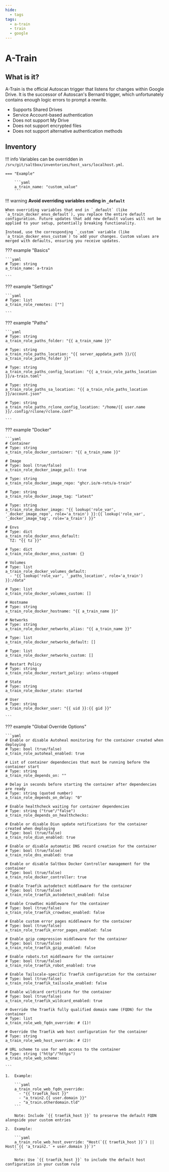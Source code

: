 ```yaml
---
hide:
  - tags
tags:
  - a-train
  - train
  - google
---
```


# A-Train

## What is it?

A-Train is the official Autoscan trigger that listens for changes within Google Drive. It is the successor of Autoscan's Bernard trigger, which unfortunately contains enough logic errors to prompt a rewrite.

- Supports Shared Drives
- Service Account-based authentication
- Does not support My Drive
- Does not support encrypted files
- Does not support alternative authentication methods

## Inventory
<!-- BEGIN SALTBOX MANAGED VARIABLES SECTION -->
<!-- This section is managed by saltbox/test.py - DO NOT EDIT MANUALLY -->
!!! info
    Variables can be overridden in `/srv/git/saltbox/inventories/host_vars/localhost.yml`.


    === "Example"

        ```yaml
        a_train_name: "custom_value"
        ```

!!! warning
    **Avoid overriding variables ending in `_default`**

    When overriding variables that end in `_default` (like `a_train_docker_envs_default`), you replace the entire default configuration. Future updates that add new default values will not be applied to your setup, potentially breaking functionality.

    Instead, use the corresponding `_custom` variable (like `a_train_docker_envs_custom`) to add your changes. Custom values are merged with defaults, ensuring you receive updates.

??? example "Basics"

    ```yaml
    # Type: string
    a_train_name: a-train

    ```

??? example "Settings"

    ```yaml
    # Type: list
    a_train_role_remotes: [""]

    ```

??? example "Paths"

    ```yaml
    # Type: string
    a_train_role_paths_folder: "{{ a_train_name }}"

    # Type: string
    a_train_role_paths_location: "{{ server_appdata_path }}/{{ a_train_role_paths_folder }}"

    # Type: string
    a_train_role_paths_config_location: "{{ a_train_role_paths_location }}/a-train.toml"

    # Type: string
    a_train_role_paths_sa_location: "{{ a_train_role_paths_location }}/account.json"

    # Type: string
    a_train_role_paths_rclone_config_location: "/home/{{ user.name }}/.config/rclone/rclone.conf"

    ```

??? example "Docker"

    ```yaml
    # Container
    # Type: string
    a_train_role_docker_container: "{{ a_train_name }}"

    # Image
    # Type: bool (true/false)
    a_train_role_docker_image_pull: true

    # Type: string
    a_train_role_docker_image_repo: "ghcr.io/m-rots/a-train"

    # Type: string
    a_train_role_docker_image_tag: "latest"

    # Type: string
    a_train_role_docker_image: "{{ lookup('role_var', '_docker_image_repo', role='a_train') }}:{{ lookup('role_var', '_docker_image_tag', role='a_train') }}"

    # Envs
    # Type: dict
    a_train_role_docker_envs_default: 
      TZ: "{{ tz }}"

    # Type: dict
    a_train_role_docker_envs_custom: {}

    # Volumes
    # Type: list
    a_train_role_docker_volumes_default: 
      - "{{ lookup('role_var', '_paths_location', role='a_train') }}:/data"

    # Type: list
    a_train_role_docker_volumes_custom: []

    # Hostname
    # Type: string
    a_train_role_docker_hostname: "{{ a_train_name }}"

    # Networks
    # Type: string
    a_train_role_docker_networks_alias: "{{ a_train_name }}"

    # Type: list
    a_train_role_docker_networks_default: []

    # Type: list
    a_train_role_docker_networks_custom: []

    # Restart Policy
    # Type: string
    a_train_role_docker_restart_policy: unless-stopped

    # State
    # Type: string
    a_train_role_docker_state: started

    # User
    # Type: string
    a_train_role_docker_user: "{{ uid }}:{{ gid }}"

    ```

??? example "Global Override Options"

    ```yaml
    # Enable or disable Autoheal monitoring for the container created when deploying
    # Type: bool (true/false)
    a_train_role_autoheal_enabled: true

    # List of container dependencies that must be running before the container start
    # Type: string
    a_train_role_depends_on: ""

    # Delay in seconds before starting the container after dependencies are ready
    # Type: string (quoted number)
    a_train_role_depends_on_delay: "0"

    # Enable healthcheck waiting for container dependencies
    # Type: string ("true"/"false")
    a_train_role_depends_on_healthchecks:

    # Enable or disable Diun update notifications for the container created when deploying
    # Type: bool (true/false)
    a_train_role_diun_enabled: true

    # Enable or disable automatic DNS record creation for the container
    # Type: bool (true/false)
    a_train_role_dns_enabled: true

    # Enable or disable Saltbox Docker Controller management for the container
    # Type: bool (true/false)
    a_train_role_docker_controller: true

    # Enable Traefik autodetect middleware for the container
    # Type: bool (true/false)
    a_train_role_traefik_autodetect_enabled: false

    # Enable CrowdSec middleware for the container
    # Type: bool (true/false)
    a_train_role_traefik_crowdsec_enabled: false

    # Enable custom error pages middleware for the container
    # Type: bool (true/false)
    a_train_role_traefik_error_pages_enabled: false

    # Enable gzip compression middleware for the container
    # Type: bool (true/false)
    a_train_role_traefik_gzip_enabled: false

    # Enable robots.txt middleware for the container
    # Type: bool (true/false)
    a_train_role_traefik_robot_enabled: true

    # Enable Tailscale-specific Traefik configuration for the container
    # Type: bool (true/false)
    a_train_role_traefik_tailscale_enabled: false

    # Enable wildcard certificate for the container
    # Type: bool (true/false)
    a_train_role_traefik_wildcard_enabled: true

    # Override the Traefik fully qualified domain name (FQDN) for the container
    # Type: list
    a_train_role_web_fqdn_override: # (1)!

    # Override the Traefik web host configuration for the container
    # Type: string
    a_train_role_web_host_override: # (2)!

    # URL scheme to use for web access to the container
    # Type: string ("http"/"https")
    a_train_role_web_scheme:

    ```

    1.  Example:

        ```yaml
        a_train_role_web_fqdn_override:
          - "{{ traefik_host }}"
          - "a_train2.{{ user.domain }}"
          - "a_train.otherdomain.tld"
        ```

        Note: Include `{{ traefik_host }}` to preserve the default FQDN alongside your custom entries

    2.  Example:

        ```yaml
        a_train_role_web_host_override: "Host(`{{ traefik_host }}`) || Host(`{{ 'a_train2.' + user.domain }}`)"
        ```

        Note: Use `{{ traefik_host }}` to include the default host configuration in your custom rule

<!-- END SALTBOX MANAGED VARIABLES SECTION -->
